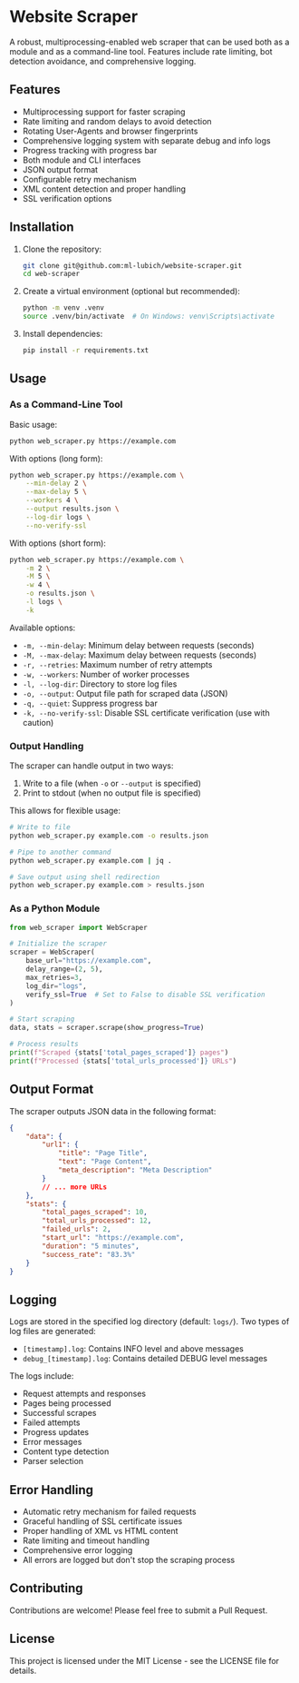 # Website Scraper

A robust, multiprocessing-enabled web scraper that can be used both as a module and as a command-line tool. Features include rate limiting, bot detection avoidance, and comprehensive logging.

## Features

- Multiprocessing support for faster scraping
- Rate limiting and random delays to avoid detection
- Rotating User-Agents and browser fingerprints
- Comprehensive logging system with separate debug and info logs
- Progress tracking with progress bar
- Both module and CLI interfaces
- JSON output format
- Configurable retry mechanism
- XML content detection and proper handling
- SSL verification options

## Installation

1. Clone the repository:
   ```bash
   git clone git@github.com:ml-lubich/website-scraper.git
   cd web-scraper
   ```

2. Create a virtual environment (optional but recommended):
   ```bash
   python -m venv .venv
   source .venv/bin/activate  # On Windows: venv\Scripts\activate
   ```

3. Install dependencies:
   ```bash
   pip install -r requirements.txt
   ```

## Usage

### As a Command-Line Tool

Basic usage:
```bash
python web_scraper.py https://example.com
```

With options (long form):
```bash
python web_scraper.py https://example.com \
    --min-delay 2 \
    --max-delay 5 \
    --workers 4 \
    --output results.json \
    --log-dir logs \
    --no-verify-ssl
```

With options (short form):
```bash
python web_scraper.py https://example.com \
    -m 2 \
    -M 5 \
    -w 4 \
    -o results.json \
    -l logs \
    -k
```

Available options:
- `-m, --min-delay`: Minimum delay between requests (seconds)
- `-M, --max-delay`: Maximum delay between requests (seconds)
- `-r, --retries`: Maximum number of retry attempts
- `-w, --workers`: Number of worker processes
- `-l, --log-dir`: Directory to store log files
- `-o, --output`: Output file path for scraped data (JSON)
- `-q, --quiet`: Suppress progress bar
- `-k, --no-verify-ssl`: Disable SSL certificate verification (use with caution)

### Output Handling

The scraper can handle output in two ways:
1. Write to a file (when `-o` or `--output` is specified)
2. Print to stdout (when no output file is specified)

This allows for flexible usage:
```bash
# Write to file
python web_scraper.py example.com -o results.json

# Pipe to another command
python web_scraper.py example.com | jq .

# Save output using shell redirection
python web_scraper.py example.com > results.json
```

### As a Python Module

```python
from web_scraper import WebScraper

# Initialize the scraper
scraper = WebScraper(
    base_url="https://example.com",
    delay_range=(2, 5),
    max_retries=3,
    log_dir="logs",
    verify_ssl=True  # Set to False to disable SSL verification
)

# Start scraping
data, stats = scraper.scrape(show_progress=True)

# Process results
print(f"Scraped {stats['total_pages_scraped']} pages")
print(f"Processed {stats['total_urls_processed']} URLs")
```

## Output Format

The scraper outputs JSON data in the following format:
```json
{
    "data": {
        "url1": {
            "title": "Page Title",
            "text": "Page Content",
            "meta_description": "Meta Description"
        }
        // ... more URLs
    },
    "stats": {
        "total_pages_scraped": 10,
        "total_urls_processed": 12,
        "failed_urls": 2,
        "start_url": "https://example.com",
        "duration": "5 minutes",
        "success_rate": "83.3%"
    }
}
```

## Logging

Logs are stored in the specified log directory (default: `logs/`). Two types of log files are generated:
- `[timestamp].log`: Contains INFO level and above messages
- `debug_[timestamp].log`: Contains detailed DEBUG level messages

The logs include:
- Request attempts and responses
- Pages being processed
- Successful scrapes
- Failed attempts
- Progress updates
- Error messages
- Content type detection
- Parser selection

## Error Handling

- Automatic retry mechanism for failed requests
- Graceful handling of SSL certificate issues
- Proper handling of XML vs HTML content
- Rate limiting and timeout handling
- Comprehensive error logging
- All errors are logged but don't stop the scraping process

## Contributing

Contributions are welcome! Please feel free to submit a Pull Request.

## License

This project is licensed under the MIT License - see the LICENSE file for details.

